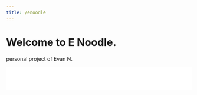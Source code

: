 ```yaml
---
title: /enoodle
---
```


# Welcome to E Noodle.

personal project of Evan N.

![E Noodle text logo animation](docs/assets/Script_anim-v3-white64x8.gif)
